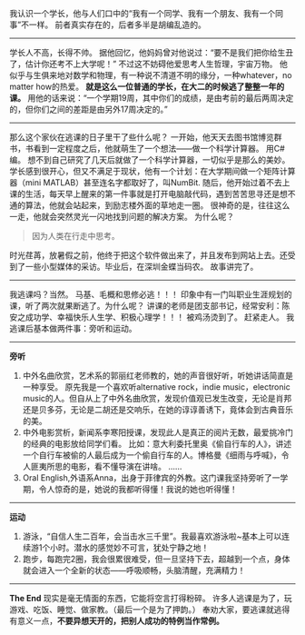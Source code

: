 我认识一个学长，他与人们口中的“我有一个同学、我有一个朋友、我有一个同事”不一样。
前者真实存在的，后者多半是胡编乱造的。
***
学长人不高，长得不帅。
据他回忆，他妈妈曾对他说过：“要不是我们把你给生丑了，估计你还考不上大学呢！”
不过这不妨碍他爱思考人生哲理，宇宙万物。
他似乎与生俱来地对数学和物理，有一种说不清道不明的缘分，一种whatever，no matter how的热爱。
**就是这么一位普通的学长，在大二的时候逃了整整一年的课。**
用他的话来说：“一个学期19周，其中你们的成绩，是由考前的最后两周决定的，但你们之间的差距是由另外17周决定的。”
***
那么这个家伙在逃课的日子里干了些什么呢？
一开始，他天天去图书馆博览群书，书看到一定程度之后，他就萌生了一个想法——做一个科学计算器。
用C#编。
想不到自己研究了几天后就做了一个科学计算器，一切似乎是那么的美妙。学长感到很开心，但又不满足于现状，他有一个计划：在大学期间做一个矩阵计算器（mini MATLAB）甚至连名字都取好了，叫NumBit.
随后，他开始过着不去上课的生活，每天早上醒来的第一件事就是打开电脑敲代码，遇到苦苦思寻还是想不通的算法，他就会站起来，到励志楼外面的草地走一圈。
很神奇的是，往往这么一走，他就会突然灵光一闪地找到问题的解决方案。
为什么呢？
>因为人类在行走中思考。

时光荏苒，放暑假之前，他终于把这个软件做出来了，并且发布到网站上去。还受到了一些小型媒体的采访。毕业后，在深圳金蝶当码农。
故事讲完了。

***
我逃课吗？当然。
马基、毛概和思修必逃！！！
印象中有一门叫职业生涯规划的课，听了两次就果断逃了。为什么呢？
讲课的老师是团支部书记，经常安利：陈安之成功学、幸福快乐人生学、积极心理学！！！
被鸡汤烫到了。
赶紧走人。
我逃课后基本做两件事：旁听和运动。
***
**旁听**
1. 中外名曲欣赏，艺术系的郭丽红老师教的，她的声音很好听，听她讲话简直是一种享受。
原先我是一个喜欢听alternative rock，indie music，electronic music的人。但自从上了中外名曲欣赏，发现价值观已发生改变，无论是肖邦还是贝多芬，无论是二胡还是交响乐，在她的谆谆善诱下，竟体会到古典音乐的美。
2. 中外电影赏析，新闻系李寒阳授课，发现此人是真正的阅片无数，最爱挑冷门的经典的电影放给同学们看。
比如：意大利委托里奥《偷自行车的人》，讲述一个自行车被偷的人最后成为一个偷自行车的人。博格曼《细雨与呼喊》，令人匪夷所思的电影，看不懂导演在讲啥。
……
3. Oral English,外语系Anna，出身于菲律宾的外教。这门课我坚持旁听了一学期，令人惊奇的是，她说的我都听得懂！我说的她也听得懂！
***
**运动**
1. 游泳，“自信人生二百年，会当击水三千里”。我最喜欢游泳啦~基本上可以连续游1个小时。潜水的感觉妙不可言，犹处宁静之地！
2. 跑步，每跑完2圈，我会很累很难受，但一旦坚持下去，超越到一个点，身体就会进入一个全新的状态——呼吸顺畅，头脑清醒，充满精力！ 
***
**The End**
现实是毫无情面的东西，它能将空言打得粉碎。
许多人逃课是为了，玩游戏、吃饭、睡觉、做家教。（最后一个是为了押韵。）
奉劝大家，要逃课就逃得有意义一点，**不要异想天开的，把别人成功的特例当作常例。**
